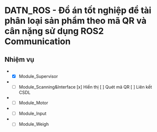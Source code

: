 # DATN_ROS - Đồ án tốt nghiệp đề tài phân loại sản phẩm theo mã QR và cân nặng sử dụng ROS2 Communication

## Nhiệm vụ
-   * [x] Module_Supervisor
-   * [ ] Module_Scanning&Interface
        [x] Hiển thị
        [ ] Quét mã QR
        [ ] Liên kết CSDL 
-   * [ ] Module_Motor
-   * [ ] Module_Input
-   * [ ] Module_Weigh